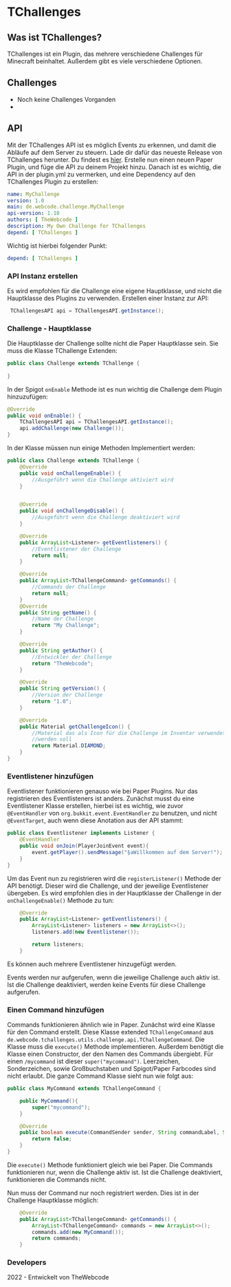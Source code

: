 TChallenges
==

Was ist TChallenges?
--

TChallenges ist ein Plugin, das mehrere verschiedene Challenges
für Minecraft beinhaltet. Außerdem gibt es viele verschiedene 
Optionen. 

Challenges
--


- Noch keine Challenges Vorganden
- 
API
--

Mit der TChallenges API ist es möglich Events zu erkennen, und damit die Abläufe auf dem 
Server zu steuern. Lade dir dafür das neueste Release von TChallenges herunter. Du findest es [hier](https://github.com/TheWebcode/TChallenges/releases). Erstelle nun 
einen neuen Paper Plugin, und füge die API zu deinem Projekt hinzu. Danach ist es wichtig, die API in der plugin.yml zu vermerken, und eine Dependency auf 
den TChallenges Plugin zu erstellen:

```yaml
name: MyChallenge
version: 1.0
main: de.webcode.challenge.MyChallenge
api-version: 1.18
authors: [ TheWebcode ]
description: My Own Challenge for TChallenges
depend: [ TChallenges ]

```

Wichtig ist hierbei folgender Punkt:
```yaml
depend: [ TChallenges ]
```

### API Instanz erstellen

Es wird empfohlen für die Challenge eine eigene Hauptklasse, und nicht die Hauptklasse des 
Plugins zu verwenden. Erstellen einer Instanz zur API: 

```java
 TChallengesAPI api = TChallengesAPI.getInstance();
```

### Challenge - Hauptklasse

Die Hauptklasse der Challenge sollte nicht die Paper Hauptklasse sein. Sie muss die
Klasse TChallenge Extenden:

```java
public class Challenge extends TChallenge {
  
}
```

In der Spigot ```onEnable``` Methode ist es nun wichtig die Challenge dem Plugin hinzuzufügen:
```java
@Override
public void onEnable() {
    TChallengesAPI api = TChallengesAPI.getInstance();     
    api.addChallenge(new Challenge());
}
```

In der Klasse müssen nun einige Methoden Implementiert werden:

```java
public class Challenge extends TChallenge {
    @Override
    public void onChallengeEnable() {
        //Ausgeführt wenn die Challenge aktiviert wird
    }


    @Override
    public void onChallengeDisable() {
        //Ausgeführt wenn die Challenge deaktiviert wird
    }

    @Override
    public ArrayList<Listener> getEventlisteners() {
        //Eventlistener der Challenge
        return null;
    }

    @Override
    public ArrayList<TChallengeCommand> getCommands() {
        //Commands der Challenge
        return null;
    }
    @Override
    public String getName() {
        //Name der Challenge
        return "My Challenge";
    }

    @Override
    public String getAuthor() {
        //Entwickler der Challenge
        return "TheWebcode";
    }

    @Override
    public String getVersion() {
        //Version der Challenge
        return "1.0";
    }

    @Override
    public Material getChallengeIcon() {
        //Material das als Icon für die Challenge im Inventar verwendet 
        //werden soll
        return Material.DIAMOND;
    }
}
```

### Eventlistener hinzufügen

Eventlistener funktionieren genauso wie bei Paper Plugins. Nur das registrieren des Eventlisteners ist anders.
Zunächst musst du eine Eventlistener Klasse erstellen, hierbei ist es wichtig, wie zuvor ```@EventHandler``` von
```org.bukkit.event.EventHandler``` zu benutzen, und nicht ```@EventTarget```, auch wenn diese Anotation aus der API stammt:

```java
public class Eventlistener implements Listener {
    @EventHandler
    public void onJoin(PlayerJoinEvent event){
        event.getPlayer().sendMessage("§aWillkommen auf dem Server!");
    }
}
```

Um das Event nun zu registrieren wird die ```registerListener()``` Methode der API benötigt.
Dieser wird die Challenge, und der jeweilige Eventlistener übergeben. Es wird empfohlen dies in der Hauptklasse der Challenge in der ```onChallengeEnable()```
Methode zu tun:

```java
    @Override
    public ArrayList<Listener> getEventlisteners() {
        ArrayList<Listener> listeners = new ArrayList<>();
        listeners.add(new Eventlistener());

        return listeners;
    }
```
Es können auch mehrere Eventlistener hinzugefügt werden.

Events werden nur aufgerufen, wenn die jeweilige Challenge auch aktiv ist.
Ist die Challenge deaktiviert, werden keine Events für diese Challenge aufgerufen.

### Einen Command hinzufügen

Commands funktionieren ähnlich wie in Paper. Zunächst wird eine Klasse für den Command erstellt.
Diese Klasse extended ```TChallengeCommand``` aus ```de.webcode.tchallenges.utils.challenge.api.TChallengeCommand```.
Die Klasse muss die ```execute()``` Methode implementieren. Außerdem benötigt die Klasse einen Constructor, der
den Namen des Commands übergiebt. Für einen ```/mycommand``` ist dieser ```super("mycommand")```. Leerzeichen, Sonderzeichen, sowie Großbuchstaben und Spigot/Paper Farbcodes
sind nicht erlaubt. Die ganze Command Klasse sieht nun wie folgt aus:

```java
public class MyCommand extends TChallengeCommand {

    public MyCommand(){
        super("mycommand");
    }

    @Override
    public boolean execute(CommandSender sender, String commandLabel, String[] args) {
        return false;
    }
}
```

Die ```execute()``` Methode funktioniert gleich wie bei Paper.
Die Commands funktionieren nur, wenn die Challenge aktiv ist. Ist die Challenge deaktiviert, funktionieren die Commands nicht.

Nun muss der Command nur noch registriert werden. Dies ist in der Challenge Hauptklasse möglich:

```java
    @Override
    public ArrayList<TChallengeCommand> getCommands() {
        ArrayList<TChallengeCommand> commands = new ArrayList<>();
        commands.add(new MyCommand());
        return commands;
    }
```


### Developers

2022 - Entwickelt von TheWebcode